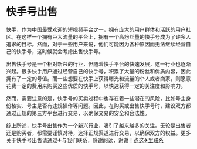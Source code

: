 # 快手号出售

快手，作为中国最受欢迎的短视频平台之一，拥有庞大的用户群体和活跃的用户社区。在这样一个拥有巨大流量的平台上，拥有一个高粉丝量的快手号成为了许多人追求的目标。然而，对于一些用户来说，他们可能因为各种原因而无法继续经营自己的快手号，这时候就会考虑出售快手号。

出售快手号是一个相对新兴的行业，但随着快手平台的快速发展，这一行业也逐渐兴起。很多快手用户通过经营自己的快手号，积累了大量的粉丝和优质内容，因此拥有了一定的号值。而一些想要在快手上获得曝光和流量的个人或者商家，则愿意花费一定的费用来购买这些优质的快手号，以快速获得一定的关注度和影响力。

然而，需要注意的是，快手号的买卖过程中也存在着一些潜在的风险，比如号主身份核实、号主是否有违规操作等问题。因此，在购买或出售快手号时，建议双方都通过正规的第三方平台进行交易，以确保交易的安全和合法性。

综上所述，快手号出售作为一个新兴行业，吸引了越来越多的关注。无论是出售者还是购买者，都需要谨慎对待，选择正规渠道进行交易，以确保双方的权益。更多关于快手号出售请通过✈与我们联系，感谢阅读，谢谢！[点这✈里联系](https://www.k02.cc)